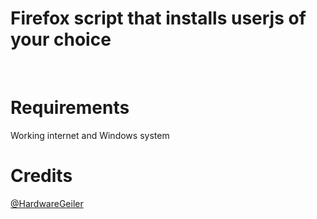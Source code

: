 # Firefox script that installs userjs of your choice</h2><br>

# Requirements
Working internet and Windows system

# Credits
[@HardwareGeiler](https://github.com/HardwareGeiler) 
